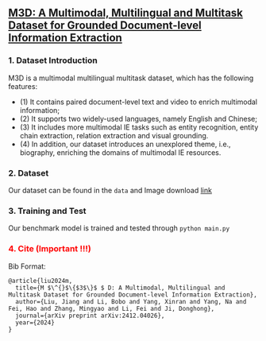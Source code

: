 ## [M3D: A Multimodal, Multilingual and Multitask Dataset for Grounded Document-level Information Extraction](https://arxiv.org/abs/2412.04026)

### 1. Dataset Introduction
M3D is a multimodal multilingual multitask dataset, which has the following features: 
* (1) It contains paired document-level text and video to enrich multimodal information; 
* (2) It supports two widely-used languages, namely English and Chinese; 
* (3) It includes more multimodal IE tasks such as entity recognition, entity chain extraction, relation extraction and visual grounding. 
* (4) In addition, our dataset introduces an unexplored theme, i.e., biography, enriching the domains of multimodal IE resources.

### 2. Dataset
Our dataset can be found in the `data` and Image download [link](https://drive.google.com/file/d/1BCEh_8dE8hGcAtsScZmijPIXpIDPmtzu/view?usp=drive_link)

### 3. Training and Test
Our benchmark model is trained and tested through `python main.py`

### <font color="red">4. Cite (Important !!!)</font>
Bib Format: 
```
@article{liu2024m,
  title={M $\^{}$\{$3$\}$ $ D: A Multimodal, Multilingual and Multitask Dataset for Grounded Document-level Information Extraction},
  author={Liu, Jiang and Li, Bobo and Yang, Xinran and Yang, Na and Fei, Hao and Zhang, Mingyao and Li, Fei and Ji, Donghong},
  journal={arXiv preprint arXiv:2412.04026},
  year={2024}
}